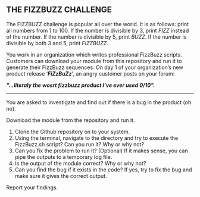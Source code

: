 ## THE FIZZBUZZ CHALLENGE

The FIZZBUZZ challenge is popular all over the world. It is as follows: print all numbers from 1 to 100. If the number is divisible by 3, print *FIZZ* instead of the number. If the number is divisible by 5, print *BUZZ*. If the number is divisible by both 3 and 5, print *FIZZBUZZ*. 

You work in an organization which writes professional FizzBuzz scripts. Customers can download your module from this repository and run it to generate their FizzBuzz sequences. On day 1 of your organization’s new product release ‘**_FiZzBuZz_**', an angry customer posts on your forum:

**_"...literaly  the wosrt fizzbuzz product I’ve ever used 0/10"._**

---

You are asked to investigate and find out if there is a bug in the product (oh no). 

Download the module from the repository and run it.
1. Clone the Github repository on to your system.
2. Using the terminal, navigate to the directory and try to execute the FizzBuzz.sh script? Can you run it? Why or why not?
3. Can you fix the problem to run it? (Optional) If it makes sense, you can pipe the outputs to a temporary log file.
4. Is the output of the module correct? Why or why not?
5. Can you find the bug if it exists in the code?  If yes, try to fix the bug and make sure it gives the correct output.

Report your findings. 
